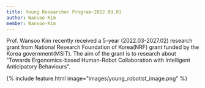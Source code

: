 ```yaml
---
title: Young Researcher Program-2022.03.01
author: Wansoo Kim
member: Wansoo-Kim
---
```



Prof. Wansoo Kim recently received a 5-year (2022.03-2027.02) research grant from National Research Foundation of Korea(NRF) grant funded by the Korea government(MSIT). The aim of the grant is to research about "Towards Ergonomics-based Human-Robot Collaboration with Intelligent Anticipatory Behaviours". 


{%
  include feature.html
  image="images/young_robotist_image.png"
%}